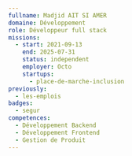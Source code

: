 ```yaml
---
fullname: Madjid AIT SI AMER
domaine: Développement
role: Développeur full stack
missions:
  - start: 2021-09-13
    end: 2025-07-31
    status: independent
    employer: Octo
    startups:
      - place-de-marche-inclusion
previously:
  - les-emplois
badges:
  - segur
competences:
  - Développement Backend
  - Développement Frontend
  - Gestion de Produit
---
```

